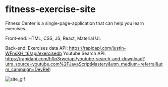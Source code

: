 # fitness-exercise-site
 
Fitness Center is a single-page-application that can help you learn exercises.

Front-end: HTML, CSS, JS, React, Material UI.

Back-end: 
Exercises data API: https://rapidapi.com/justin-WFnsXH_t6/api/exercisedb
Youtube Search API: https://rapidapi.com/h0p3rwe/api/youtube-search-and-download?utm_source=youtube.com%2FJavaScriptMastery&utm_medium=referral&utm_campaign=DevRel)

![site_gif](https://github.com/Ciobi0212/fitness-exercise-site/assets/147515963/16063e96-9b18-41c8-9252-553dd0b81537)

